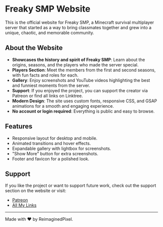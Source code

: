 # Freaky SMP Website

This is the official website for Freaky SMP, a Minecraft survival multiplayer server that started as a way to bring classmates together and grew into a unique, chaotic, and memorable community.

## About the Website

- **Showcases the history and spirit of Freaky SMP**: Learn about the origins, seasons, and the players who made the server special.
- **Players Section**: Meet the members from the first and second seasons, with fun facts and roles for each.
- **Gallery**: Enjoy screenshots and YouTube videos highlighting the best and funniest moments from the server.
- **Support**: If you enjoyed the project, you can support the creator via Patreon or find all links on Linktree.
- **Modern Design**: The site uses custom fonts, responsive CSS, and GSAP animations for a smooth and engaging experience.
- **No account or login required**: Everything is public and easy to browse.

## Features

- Responsive layout for desktop and mobile.
- Animated transitions and hover effects.
- Expandable gallery with lightbox for screenshots.
- "Show More" button for extra screenshots.
- Footer and favicon for a polished look.

## Support

If you like the project or want to support future work, check out the support section on the website or visit:

- [Patreon](https://patreon.com/ReimaginedPixel)
- [All My Links](https://linktr.ee/ReimaginedPixel)

---

Made with ❤️ by ReimaginedPixel.
